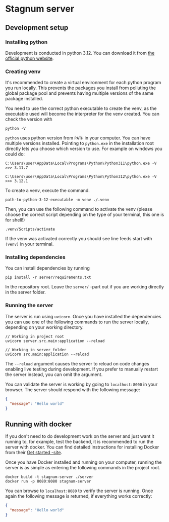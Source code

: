 # Stagnum server

## Development setup

### Installing python

Development is conducted in python 3.12. You can download it from
[the official python website](https://www.python.org/downloads/).

### Creating venv

It's recommended to create a virtual environment for each python program you run locally.
This prevents the packages you install from polluting the global package pool and prevents
having multiple versions of the same package installed.

You need to use the correct python executable to create the venv, as the executable used
will become the interpreter for the venv created. You can check the version with

```
python -V
```

`python` uses python version from `PATH` in your computer. You can have multiple versions
installed. Pointing to `python.exe` in the installation root directly lets you choose which
version to use. For example on windows you could do:

```
C:\Users\user\AppData\Local\Programs\Python\Python311\python.exe -V
>>> 3.11.7

C:\Users\user\AppData\Local\Programs\Python\Python312\python.exe -V
>>> 3.12.1
```

To create a venv, execute the command.

```
path-to-python-3-12-executable -m venv ./.venv
```

Then, you can use the following command to activate the venv (please choose the correct
script depending on the type of your terminal, this one is for shell!)

```
.venv/Scripts/activate
```

If the venv was activated correctly you should see line feeds start with `(venv)` in your
terminal.

### Installing dependencies

You can install dependencies by running

```
pip install -r server/requirements.txt
```

In the repository root. Leave the `server/` -part out if you are working directly in the
server folder.

### Running the server

The server is run using `uvicorn`. Once you have installed the dependencies you can use
one of the following commands to run the server locally, depending on your working
directory.

```
// Working in project root
uvicorn server.src.main:application --reload

// Working in server folder
uvicorn src.main:application --reload
```

The `--reload` argument causes the server to reload on code changes enabling live testing
during development. If you prefer to manually restart the server instead, you can omit the
argument.

You can validate the server is working by going to `localhost:8000` in your browser. The
server should respond with the following message:

```json
{
  "message": "Hello world"
}
```

## Running with docker

If you don't need to do development work on the server and just want it running to, for
example, test the backend, it is recommended to run the server with docker. You can find
detailed instructions for installing Docker from their
[Get started -site](https://www.docker.com/get-started/).

Once you have Docker installed and running on your computer, running the server is as
simple as entering the following commands in the project root.

```
docker build -t stagnum-server ./server
docker run -p 8080:8080 stagnum-server
```

You can browse to `localhost:8080` to verify the server is running. Once again the
following message is returned, if everything works correctly:

```json
{
  "message": "Hello world"
}
```
